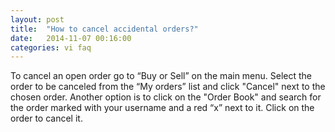 ```yaml
---
layout: post
title:  "How to cancel accidental orders?"
date:   2014-11-07 00:16:00
categories: vi faq
---
```


To cancel an open order go to “Buy or Sell” on the main menu. Select the order to be canceled from the “My orders” list and click "Cancel" next to the chosen order. Another option is to click on the "Order Book" and search for the order marked with your username and a red “x” next to it. Click on the order to cancel it.

